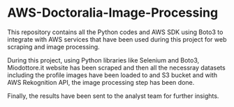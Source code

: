 # AWS-Doctoralia-Image-Processing
This repository contains all the Python codes and AWS SDK using Boto3 to integrate with AWS services that have been used during this project for web scraping and image processing.

During this project, using Python libraries like Selenium and Boto3, Miodottore.it website has been scraped and then all the necessray datasets including the profile images have been loaded to and S3 bucket and with AWS Rekognition API, the image processing step has been done. 

Finally, the results have been sent to the analyst team for further insights. 
